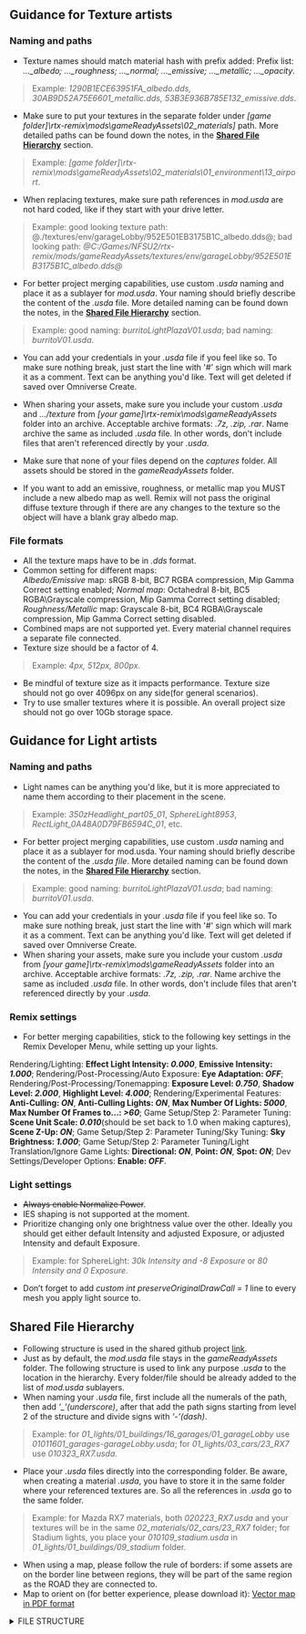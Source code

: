 ## Guidance for Texture artists
### Naming and paths
-   Texture names should match material hash with prefix added: 
Prefix list: *..._albedo; ..._roughness; ..._normal; ..._emissive; ..._metallic; ..._opacity*.

> Example:  *1290B1ECE63951FA_albedo.dds, 30AB9D52A75E6601_metallic.dds,
 53B3E936B785E132_emissive.dds*.

-   Make sure to put your textures in the separate folder under *[game folder]\rtx-remix\mods\gameReadyAssets\02_materials]* path. More detailed paths can be found down the notes, in the [**Shared File Hierarchy**](https://github.com/Ekozmaster/NFSU2-RTX-Remix/blob/readmeChanges/rtx-remix/mods/gameReadyAssets/README.md#shared-file-hierarchy) section.

> Example: *[game folder]\rtx-remix\mods\gameReadyAssets\02_materials\01_environment\13_airport*.

-   When replacing textures, make sure path references in *mod.usda* are not hard coded, like if they start with your drive letter.

> Example: good looking texture path: @./textures/env/garageLobby/952E501EB3175B1C_albedo.dds@;
> bad looking path: *@C:/Games/NFSU2/rtx-remix/mods/gameReadyAssets/textures/env/garageLobby/952E501EB3175B1C_albedo.dds@*

-   For better project merging capabilities, use custom *.usda* naming and place it as a sublayer for *mod.usda*. Your naming should briefly describe the content of the *.usda* file. More detailed naming can be found down the notes, in the [**Shared File Hierarchy**](https://github.com/Ekozmaster/NFSU2-RTX-Remix/blob/readmeChanges/rtx-remix/mods/gameReadyAssets/README.md#shared-file-hierarchy) section.
    
> Example: good naming: *burritoLightPlazaV01.usda*; bad naming: *burritoV01.usda*.

-   You can add your credentials in your *.usda* file if you feel like so. To make sure nothing break, just start the line with '#' sign which will mark it as a comment. Text can be anything you'd like. Text will get deleted if saved over Omniverse Create.
    
-   When sharing your assets, make sure you include your custom *.usda* and *.../texture* from *[your game]\rtx-remix\mods\gameReadyAssets* folder into an archive. Acceptable archive formats: *.7z,  .zip, .rar*. Name archive the same as included *.usda* file. In other words, don't include files that aren't referenced directly by your *.usda*.
    
-   Make sure that none of your files depend on the *captures* folder. All assets should be stored in the *gameReadyAssets* folder.
    
-   If you want to add an emissive, roughness, or metallic map you MUST include a new albedo map as well. Remix will not pass the original diffuse texture through if there are any changes to the texture so the object will have a blank gray albedo map.

### File formats
-   All the texture maps have to be in *.dds* format.
-   Common setting for different maps:  
    *Albedo/Emissive* map: sRGB 8-bit, BC7 RGBA compression, Mip Gamma Correct setting enabled;
*Normal map*: Octahedral 8-bit, BC5 RGBA\Grayscale compression, Mip Gamma Correct setting disabled;
*Roughness/Metallic* map: Grayscale 8-bit, BC4 RGBA\Grayscale compression, Mip Gamma Correct setting disabled.
-   Combined maps are not supported yet. Every material channel requires a separate file connected.
-   Texture size should be a factor of 4.

> Example: *4px, 512px, 800px*.

-   Be mindful of texture size as it impacts performance. Texture size should not go over 4096px on any side(for general scenarios).
-   Try to use smaller textures where it is possible. An overall project size should not go over 10Gb storage space.

## Guidance for Light artists
### Naming and paths
-   Light names can be anything you'd like, but it is more appreciated to name them according to their placement in the scene.

> Example: *350zHeadlight_part05_01*, *SphereLight8953*, *RectLight_0A48A0D79FB6594C_01*, etc.

-   For better project merging capabilities, use custom *.usda* naming and place it as a sublayer for mod.usda. Your naming should briefly describe the content of the *.usda file*. More detailed naming can be found down the notes, in the [**Shared File Hierarchy**](https://github.com/Ekozmaster/NFSU2-RTX-Remix/blob/readmeChanges/rtx-remix/mods/gameReadyAssets/README.md#shared-file-hierarchy) section.
   

> Example: good naming: *burritoLightPlazaV01.usda*; bad naming: *burritoV01.usda*.

-   You can add your credentials in your *.usda* file if you feel like so. To make sure nothing break, just start the line with '#' sign which will mark it as a comment. Text can be anything you'd like. Text will get deleted if saved over Omniverse Create.
- When sharing your assets, make sure you include your custom *.usda* from *[your game]\rtx-remix\mods\gameReadyAssets* folder into an archive. Acceptable archive formats: *.7z, .zip, .rar*. Name archive the same as included *.usda* file. In other words, don't include files that aren't referenced directly by your *.usda*.

### Remix settings
-   For better merging capabilities, stick to the following key settings in the Remix Developer Menu, while setting up your lights.

Rendering/Lighting: **Effect Light Intensity: *0.000***, **Emissive Intensity: *1.000***;
Rendering/Post-Processing/Auto Exposure: **Eye Adaptation: *OFF***;
Rendering/Post-Processing/Tonemapping: **Exposure Level: *0.750***, **Shadow Level: *2.000***, **Highlight Level: *4.000***;
Rendering/Experimental Features: **Anti-Culling: *ON***, **Anti-Culling Lights: *ON***, **Max Number Of Lights: *5000***, **Max Number Of Frames to...: *>60***;
Game Setup/Step 2: Parameter Tuning: **Scene Unit Scale: *0.010***(should be set back to 1.0 when making captures), **Scene Z-Up: *ON***;
Game Setup/Step 2: Parameter Tuning/Sky Tuning: **Sky Brightness: *1.000***;
Game Setup/Step 2: Parameter Tuning/Light Translation/Ignore Game Lights: **Directional: *ON***, **Point: *ON***, **Spot: *ON***;
Dev Settings/Developer Options: **Enable: *OFF***.

### Light settings
-   ~~Always enable Normalize Power~~.
-   IES shaping is not supported at the moment.
-   Prioritize changing only one brightness value over the other. Ideally you should get either default Intensity and adjusted Exposure, or adjusted Intensity and default Exposure.

> Example: for SphereLight: *30k Intensity and -8 Exposure* or *80 Intensity
and 0 Exposure*.

- Don’t forget to add *custom int preserveOriginalDrawCall = 1* line to every mesh you apply light source to.

## Shared File Hierarchy
-   Following structure is used in the shared github project [link](https://github.com/Ekozmaster/NFSU2-RTX-Remix).
-   Just as by default, the *mod.usda* file stays in the *gameReadyAssets* folder. The following structure is used to link any purpose *.usda* to the location in the hierarchy. Every folder/file should be already added to the list of *mod.usda* sublayers.
-   When naming your *.usda* file, first include all the numerals of the path, then add *‘_’(underscore)*, after that add the path signs starting from level 2 of the structure and divide signs with *‘-’(dash)*.

> Example: for *01_lights/01_buildings/16_garages/01_garageLobby* use *01011601_garages-garageLobby.usda*; for *01_lights/03_cars/23_RX7* use *010323_RX7.usda*.

-   Place your *.usda* files directly into the corresponding folder. Be aware, when creating a material *.usda*, you have to store it in the same folder where your referenced textures are. So all the references in *.usda* go to the same folder.
    

> Example: for Mazda RX7 materials, both *020223_RX7.usda* and your textures will be in the same *02_materials/02_cars/23_RX7* folder;
> for Stadium lights, you place your *010109_stadium.usda* in *01_lights/01_buildings/09_stadium* folder.

-   When using a map, please follow the rule of borders: if some assets are on the border line between regions, they will be part of the same region as the ROAD they are connected to.
- Map to orient on (for better experience, please download it): [Vector map in PDF format](https://drive.google.com/file/d/19Vm7AYMqBA9o0kP-r8bYHkXg0utPkTGW/view?usp=sharing)

<details>
<summary>FILE STRUCTURE</summary>
  
- gameReadyAssets
  - 01_lights
    - 01_buildings
      - 01_jacksonHeights01
      - 02_jacksonHeights02
      - 03_jacksonHeights03
      - 04_beaconHillWest
      - 05_beaconHillEast
      - 06_pigeonPark
      - 07_hotelPlaza
      - 08_cityCenter
      - 09_stadium
      - 10_southMarket
      - 11_fortUnion
      - 12_elNorte
      - 13_airport
      - 14_coalHarborWest
      - 15_coalHarborEast
      - 16_garages
        - 01_garageLobby
        - 02_garageCareer
        - 03_garageCar
        - 04_garagePerf
        - 05_garageSpec
        - 06_garageBody
        - 07_garageGraph
        - 08_garageDyno
    - 02_roadways
      - 01_jacksonHeights01
      - 02_jacksonHeights02
      - 03_jacksonHeights03
      - 04_beaconHillWest
      - 05_beaconHillEast
      - 06_pigeonPark
      - 07_hotelPlaza
      - 08_cityCenter
      - 09_stadium
      - 10_southMarket
      - 11_fortUnion
      - 12_elNorte
      - 13_airport
      - 14_coalHarborWest
      - 15_coalHarborEast
      - 16_airportCircuit
      - 17_bayviewSpeedway
      - 18_stadiumDrift
      - 19_parkadeDrift
      - 20_parkadeTrack
      - 21_industrialPark
    - 03_cars
      - 01_240SX
      - 02_350Z
      - 03_3000GT
      - 04_A3
      - 05_CELICA
      - 06_CIVIC
      - 07_COROLLA
      - 08_ECLIPSE
      - 09_ESCALADE
      - 10_FOCUS
      - 11_G35
      - 12_GOLF
      - 13_GTO
      - 14_HUMMER
      - 15_IMPREZAWRX
      - 16_IS3000
      - 17_LANCEREV08
      - 18_MIATA
      - 19_MUSTANGGT
      - 20_NAVIGATOR
      - 21_PEUGOT
      - 22_RSX
      - 23_RX7
      - 24_RX8
      - 25_SENTRA
      - 26_SKYLINE
      - 27_SUPRA
      - 28_TIBURON
      - 29_TT
      - 30_traffic
    - 04_unique
      - 01_stage01
        - ...
      - 02_stage02
        - ...
      - 03_stage03
        - ...
      - 04_stage04
        - ...
      - 05_stage05
        - ...
    - 05_global
      - 01_stage01
        - ...
      - 02_stage02
        - ...
      - 03_stage03
        - ...
      - 04_stage04
        - ...
      - 05_stage05
        - ...
  - 02_materials
    - 01_environment
      - 01_jacksonHeights01
      - 02_jacksonHeights02
      - 03_jacksonHeights03
      - 04_beaconHillWest
      - 05_beaconHillEast
      - 06_pigeonPark
      - 07_hotelPlaza
      - 08_cityCenter
      - 09_stadium
      - 10_southMarket
      - 11_fortUnion
      - 12_elNorte
      - 13_airport
      - 14_coalHarborWest
      - 15_coalHarborEast
      - 16_garages
        - 01_garageLobby
        - 02_garageCareer
        - 03_garageCar
        - 04_garagePerf
        - 05_garageSpec
        - 06_garageBody
        - 07_garageGraph
        - 08_garageDyno
      - 17_airportCircuit
      - 18_bayviewSpeedway
      - 19_stadiumDrift
      - 20_parkadeDrift
      - 21_parkadeTrack
      - 22_industrialPark
    - 02_cars
      - 01_240SX
      - 02_350Z
      - 03_3000GT
      - 04_A3
      - 05_CELICA
      - 06_CIVIC
      - 07_COROLLA
      - 08_ECLIPSE
      - 09_ESCALADE
      - 10_FOCUS
      - 11_G35
      - 12_GOLF
      - 13_GTO
      - 14_HUMMER
      - 15_IMPREZAWRX
      - 16_IS3000
      - 17_LANCEREV08
      - 18_MIATA
      - 19_MUSTANGGT
      - 20_NAVIGATOR
      - 21_PEUGOT
      - 22_RSX
      - 23_RX7
      - 24_RX8
      - 25_SENTRA
      - 26_SKYLINE
      - 27_SUPRA
      - 28_TIBURON
      - 29_TT
      - 30_traffic
    - 03_global
      - 01_roads
      - 02_worldSprites
  - 03_meshes
    - ...
</details>
